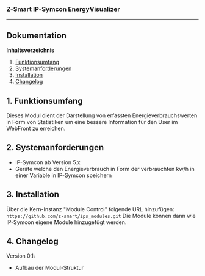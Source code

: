 ### Z-Smart IP-Symcon EnergyVisualizer
---

## Dokumentation

**Inhaltsverzeichnis**

1. [Funktionsumfang](#1-funktionsumfang) 
2. [Systemanforderungen](#2-systemanforderungen)
3. [Installation](#3-installation)
4. [Changelog](#4-changelog) 

## 1. Funktionsumfang
Dieses Modul dient der Darstellung von erfassten Energieverbrauchswerten in Form von Statistiken um eine bessere Information für den User im WebFront zu erreichen.

## 2. Systemanforderungen
- IP-Symcon ab Version 5.x
- Geräte welche den Energieverbrauch in Form der verbrauchten kw/h in einer Variable in IP-Symcon speichern

## 3. Installation
Über die Kern-Instanz "Module Control" folgende URL hinzufügen:
`https://github.com/z-smart/ips_modules.git`
Die Module können dann wie IP-Symcon eigene Module hinzugefügt werden.


## 4. Changelog
Version 0.1:
  - Aufbau der Modul-Struktur
  
